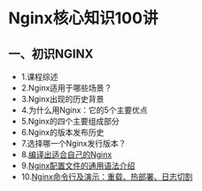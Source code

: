 # Nginx核心知识100讲

## 一、初识NGINX

- 1.课程综述
- 2.Nginx适用于哪些场景？
- 3.Nginx出现的历史背景
- 4.为什么用Nginx：它的5个主要优点
- 5.Nginx的四个主要组成部分
- 6.Nginx的版本发布历史
- 7.选择哪一个Nginx发行版本？
- 8.[编译出适合自己的Nginx](./first-see-Nginx/8-how-to-compile-nginx-fitting-yourself.md/#编译Nginx)
- 9.[Nginx配置文件的通用语法介绍](./first-see-Nginx/9-Nginx-configure.md/#Nginx配置语法)
- 10.[Nginx命令行及演示：重载、热部署、日志切割](./first-see-Nginx/10-Nginx-cmd.md/#Nginx命令行及演示：重载、热部署、日志切割)